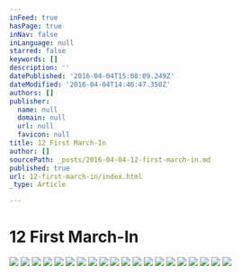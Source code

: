 ```yaml
---
inFeed: true
hasPage: true
inNav: false
inLanguage: null
starred: false
keywords: []
description: ''
datePublished: '2016-04-04T15:08:09.249Z'
dateModified: '2016-04-04T14:46:47.350Z'
authors: []
publisher:
  name: null
  domain: null
  url: null
  favicon: null
title: 12 First March-In
author: []
sourcePath: _posts/2016-04-04-12-first-march-in.md
published: true
url: 12-first-march-in/index.html
_type: Article

---
```

# 12 First March-In
![](https://the-grid-user-content.s3-us-west-2.amazonaws.com/ffed6f87-8ae6-42e8-ab5d-562da0679992.jpg)
![](https://the-grid-user-content.s3-us-west-2.amazonaws.com/83b9ffce-9c0f-41a5-b7c0-0a5236e9ce6e.jpg)
![](https://the-grid-user-content.s3-us-west-2.amazonaws.com/a0fb621c-1d43-440e-aa0e-c5ae12dc8a2b.jpg)
![](https://the-grid-user-content.s3-us-west-2.amazonaws.com/e6904ae8-fa59-4299-8ac0-20ea9b084d50.jpg)
![](https://the-grid-user-content.s3-us-west-2.amazonaws.com/b2a187c4-aca9-4330-bbc1-4597c9b9e639.jpg)
![](https://the-grid-user-content.s3-us-west-2.amazonaws.com/1babc6ba-427b-49a4-b5e8-2c4c67c6db08.jpg)
![](https://the-grid-user-content.s3-us-west-2.amazonaws.com/706eec9b-0872-49ba-93d5-237477a44da9.jpg)
![](https://the-grid-user-content.s3-us-west-2.amazonaws.com/50c208e3-1610-47ff-a174-8f1426855776.jpg)
![](https://the-grid-user-content.s3-us-west-2.amazonaws.com/e911b554-19e6-4d84-8a0b-6b146c7b7fe1.jpg)
![](https://the-grid-user-content.s3-us-west-2.amazonaws.com/2d8013d3-a02d-4c6b-921a-69652b798b1f.jpg)
![](https://the-grid-user-content.s3-us-west-2.amazonaws.com/919d2c9b-8da2-4623-b0b3-95dc8d543146.jpg)
![](https://the-grid-user-content.s3-us-west-2.amazonaws.com/a2c511a0-f4bb-4b46-a4c3-9eba9596e8f9.jpg)
![](https://the-grid-user-content.s3-us-west-2.amazonaws.com/13fb8f17-cbe6-48c0-aa26-d4648fc9d8b2.jpg)
![](https://the-grid-user-content.s3-us-west-2.amazonaws.com/db615005-08c4-4f88-b3ef-47f32d74fb44.jpg)
![](https://the-grid-user-content.s3-us-west-2.amazonaws.com/9661331f-1b0b-476d-b1d1-ab988c8074b5.jpg)
![](https://the-grid-user-content.s3-us-west-2.amazonaws.com/fb0ba288-2d71-46c5-8f3a-f39734a08b73.jpg)
![](https://the-grid-user-content.s3-us-west-2.amazonaws.com/52adcb35-b18e-4092-a7c2-792e1863cd10.jpg)
![](https://the-grid-user-content.s3-us-west-2.amazonaws.com/6f496bd1-eb5b-40db-a72c-ba786a988bcc.jpg)
![](https://the-grid-user-content.s3-us-west-2.amazonaws.com/56df9b62-32c3-4b99-b843-d1ac51b5e6c4.jpg)
![](https://the-grid-user-content.s3-us-west-2.amazonaws.com/c3dd43c8-209d-493d-9468-2c758fa2986a.jpg)